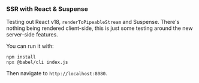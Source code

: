 ### SSR with React & Suspense

Testing out React v18, `renderToPipeableStream` and Suspense. There's nothing being rendered client-side, this is just some testing around the new server-side features.

You can run it with:

```
npm install
npx @babel/cli index.js
```

Then navigate to `http://localhost:8080`.